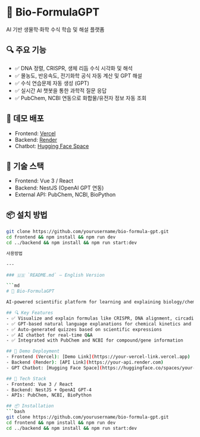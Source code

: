 # 🧬 Bio-FormulaGPT

AI 기반 생물학·화학 수식 학습 및 해설 플랫폼

## 🔍 주요 기능
- ✅ DNA 정렬, CRISPR, 생체 리듬 수식 시각화 및 해석
- ✅ 몰농도, 반응속도, 전기화학 공식 자동 계산 및 GPT 해설
- ✅ 수식 연습문제 자동 생성 (GPT)
- ✅ 실시간 AI 챗봇을 통한 과학적 질문 응답
- ✅ PubChem, NCBI 연동으로 화합물/유전자 정보 자동 조회

## 🚀 데모 배포
- Frontend: [Vercel](https://your-vercel-link.vercel.app)
- Backend: [Render](https://your-api.render.com)
- Chatbot: [Hugging Face Space](https://huggingface.co/spaces/your-space)

## 🧪 기술 스택
- Frontend: Vue 3 / React
- Backend: NestJS (OpenAI GPT 연동)
- External API: PubChem, NCBI, BioPython

## 📦 설치 방법
```bash
git clone https://github.com/yourusername/bio-formula-gpt.git
cd frontend && npm install && npm run dev
cd ../backend && npm install && npm run start:dev

사용방법

---

### 🇺🇸 `README.md` – English Version

```md
# 🧬 Bio-FormulaGPT

AI-powered scientific platform for learning and explaining biology/chemistry formulas.

## 🔍 Key Features
- ✅ Visualize and explain formulas like CRISPR, DNA alignment, circadian rhythm
- ✅ GPT-based natural language explanations for chemical kinetics and equations
- ✅ Auto-generated quizzes based on scientific expressions
- ✅ AI chatbot for real-time Q&A
- ✅ Integrated with PubChem and NCBI for compound/gene information

## 🚀 Demo Deployment
- Frontend (Vercel): [Demo Link](https://your-vercel-link.vercel.app)
- Backend (Render): [API Link](https://your-api.render.com)
- GPT Chatbot: [Hugging Face Space](https://huggingface.co/spaces/your-space)

## 🧪 Tech Stack
- Frontend: Vue 3 / React
- Backend: NestJS + OpenAI GPT-4
- APIs: PubChem, NCBI, BioPython

## 📦 Installation
```bash
git clone https://github.com/yourusername/bio-formula-gpt.git
cd frontend && npm install && npm run dev
cd ../backend && npm install && npm run start:dev
